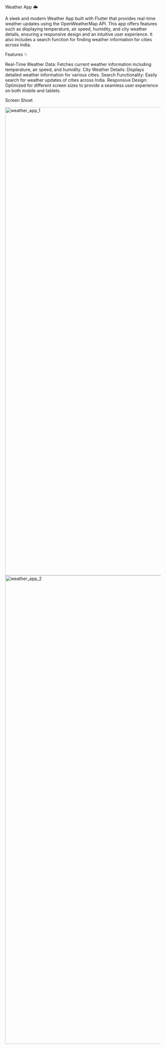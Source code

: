 Weather App 🌦️

A sleek and modern Weather App built with Flutter that provides real-time weather updates using the OpenWeatherMap API. This app offers features such as displaying temperature, air speed, humidity, and city weather details, ensuring a responsive design and an intuitive user experience. It also includes a search function for finding weather information for cities across India.

Features ✨

Real-Time Weather Data: Fetches current weather information including temperature, air speed, and humidity.
City Weather Details: Displays detailed weather information for various cities.
Search Functionality: Easily search for weather updates of cities across India.
Responsive Design: Optimized for different screen sizes to provide a seamless user experience on both mobile and tablets.


Screen Shoet

<img width="1511" alt="weather_app_1" src="https://github.com/user-attachments/assets/94626f03-1c83-448a-a871-b2137a884229">
<img width="1512" alt="weather_app_2" src="https://github.com/user-attachments/assets/bbeb1dd2-6d92-4cf3-8aa9-d8d5ee4e33dd">

